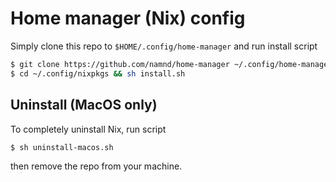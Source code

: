 # Home manager (Nix) config

Simply clone this repo to `$HOME/.config/home-manager` and run install script

```bash
$ git clone https://github.com/namnd/home-manager ~/.config/home-manager
$ cd ~/.config/nixpkgs && sh install.sh
```

## Uninstall (MacOS only)

To completely uninstall Nix, run script
```bash
$ sh uninstall-macos.sh
```

then remove the repo from your machine.
